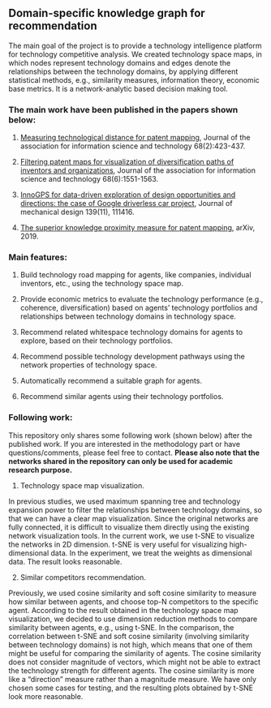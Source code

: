 ## Domain-specific knowledge graph for recommendation

The main goal of the project is to provide a technology intelligence platform for technology competitive analysis. We created technology space maps, in which nodes represent technology domains and edges denote the relationships between the technology domains, by applying different statistical methods, e.g., similarity measures, information theory, economic base metrics. It is a network-analytic based decision making tool.

### The main work have been published in the papers shown below:
1. [Measuring technological distance for patent mapping](https://doi.org/10.1002/asi.23664), Journal of the association for information science and technology 68(2):423-437.

2. [Filtering patent maps for visualization of diversification paths of inventors and organizations](https://doi.org/10.1002/asi.23780), Journal of the association for information science and technology 68(6):1551-1563.

3. [InnoGPS for data-driven exploration of design opportunities and directions: the case of Google driverless car project](https://doi.org/10.1115/1.4037680), Journal of mechanical design 139(11), 111416.

4. [The superior knowledge proximity measure for patent mapping](https://arxiv.org/pdf/1901.03925.pdf), arXiv, 2019.

### Main features:
1. Build technology road mapping for agents, like companies, individual inventors, etc., using the technology space map.

2. Provide economic metrics to evaluate the technology performance (e.g., coherence, diversification) based on agents’ technology portfolios and relationships between technology domains in technology space.

3. Recommend related whitespace technology domains for agents to explore, based on their technology portfolios.

4. Recommend possible technology development pathways using the network properties of technology space.

5. Automatically recommend a suitable graph for agents.

6. Recommend similar agents using their technology portfolios.

### Following work:

This repository only shares some following work (shown below) after the published work. If you are interested in the methodology part or have questions/comments, please feel free to contact. **Please also note that the networks shared in the repository can only be used for academic research purpose.**

1. Technology space map visualization. 

In previous studies, we used maximum spanning tree and technology expansion power to filter the relationships between technology domains, so that we can have a clear map visualization. Since the original networks are fully connected, it is difficult to visualize them directly using the existing network visualization tools. In the current work, we use t-SNE to visualize the networks in 2D dimension. t-SNE is very useful for visualizing high-dimensional data. In the experiment, we treat the weights as dimensional data. The result looks reasonable. 

2. Similar competitors recommendation. 

Previously, we used cosine similarity and soft cosine similarity to measure how similar between agents, and choose top-N competitors to the specific agent. According to the result obtained in the technology space map visualization, we decided to use dimension reduction methods to compare similarity between agents, e.g., using t-SNE. In the comparison, the correlation between t-SNE and soft cosine similarity (involving similarity between technology domains) is not high, which means that one of them might be useful for comparing the similarity of agents. The cosine similarity does not consider magnitude of vectors, which might not be able to extract the technology strength for different agents. The cosine similarity is more like a “direction” measure rather than a magnitude measure. We have only chosen some cases for testing, and the resulting plots obtained by t-SNE look more reasonable. 
